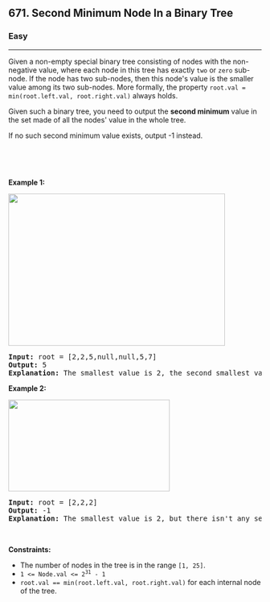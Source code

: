 <h2>671. Second Minimum Node In a Binary Tree</h2><h3>Easy</h3><hr><div style="user-select: auto;"><p style="user-select: auto;">Given a non-empty special binary tree consisting of nodes with the non-negative value, where each node in this tree has exactly <code style="user-select: auto;">two</code> or <code style="user-select: auto;">zero</code> sub-node. If the node has two sub-nodes, then this node's value is the smaller value among its two sub-nodes. More formally, the property&nbsp;<code style="user-select: auto;">root.val = min(root.left.val, root.right.val)</code>&nbsp;always holds.</p>

<p style="user-select: auto;">Given such a binary tree, you need to output the <b style="user-select: auto;">second minimum</b> value in the set made of all the nodes' value in the whole tree.</p>

<p style="user-select: auto;">If no such second minimum value exists, output -1 instead.</p>

<p style="user-select: auto;">&nbsp;</p>

<p style="user-select: auto;">&nbsp;</p>
<p style="user-select: auto;"><strong style="user-select: auto;">Example 1:</strong></p>
<img alt="" src="https://assets.leetcode.com/uploads/2020/10/15/smbt1.jpg" style="width: 431px; height: 302px; user-select: auto;">
<pre style="user-select: auto;"><strong style="user-select: auto;">Input:</strong> root = [2,2,5,null,null,5,7]
<strong style="user-select: auto;">Output:</strong> 5
<strong style="user-select: auto;">Explanation:</strong> The smallest value is 2, the second smallest value is 5.
</pre>

<p style="user-select: auto;"><strong style="user-select: auto;">Example 2:</strong></p>
<img alt="" src="https://assets.leetcode.com/uploads/2020/10/15/smbt2.jpg" style="width: 321px; height: 182px; user-select: auto;">
<pre style="user-select: auto;"><strong style="user-select: auto;">Input:</strong> root = [2,2,2]
<strong style="user-select: auto;">Output:</strong> -1
<strong style="user-select: auto;">Explanation:</strong> The smallest value is 2, but there isn't any second smallest value.
</pre>

<p style="user-select: auto;">&nbsp;</p>
<p style="user-select: auto;"><strong style="user-select: auto;">Constraints:</strong></p>

<ul style="user-select: auto;">
	<li style="user-select: auto;">The number of nodes in the tree is in the range <code style="user-select: auto;">[1, 25]</code>.</li>
	<li style="user-select: auto;"><code style="user-select: auto;">1 &lt;= Node.val &lt;= 2<sup style="user-select: auto;">31</sup> - 1</code></li>
	<li style="user-select: auto;"><code style="user-select: auto;">root.val == min(root.left.val, root.right.val)</code>&nbsp;for each internal node of the tree.</li>
</ul>
</div>